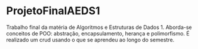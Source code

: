 ﻿# ProjetoFinalAEDS1
Trabalho final da matéria de Algoritmos e Estruturas de Dados 1. Aborda-se conceitos de POO: abstração, encapsulamento, herança e polimorfismo.
É realizado um crud usando o que se aprendeu ao longo do semestre.
